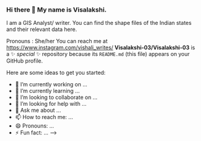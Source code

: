 ### Hi there 👋 My name is Visalakshi.
I am a GIS Analyst/ writer. You can find the shape files of the Indian states and their relevant data here. 

Pronouns : She/her
You can reach me at
https://www.instagram.com/vishali_writes/
**Visalakshi-03/Visalakshi-03** is a ✨ _special_ ✨ repository because its `README.md` (this file) appears on your GitHub profile.

Here are some ideas to get you started:

- 🔭 I’m currently working on ...
- 🌱 I’m currently learning ...
- 👯 I’m looking to collaborate on ...
- 🤔 I’m looking for help with ...
- 💬 Ask me about ...
- 📫 How to reach me: ...
- 😄 Pronouns: ...
- ⚡ Fun fact: ...
-->
